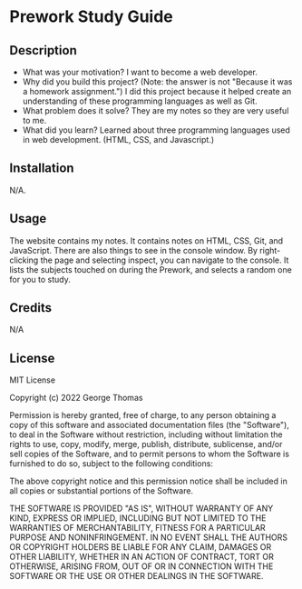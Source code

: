 # Prework Study Guide

## Description

- What was your motivation?
    I want to become a web developer.
- Why did you build this project? (Note: the answer is not "Because it was a homework assignment.")
    I did this project because it helped create an understanding of these programming languages as well as Git.
- What problem does it solve?
    They are my notes so they are very useful to me.
- What did you learn?
    Learned about three programming languages used in web development. (HTML, CSS, and Javascript.)

## Installation

N/A.

## Usage

The website contains my notes. It contains notes on HTML, CSS, Git, and JavaScript. There are also things to see in the console window. By right-clicking the page and selecting inspect, you can navigate to the console. It lists the subjects touched on during the Prework, and selects a random one for you to study.

## Credits

N/A

## License

MIT License

Copyright (c) 2022 George Thomas

Permission is hereby granted, free of charge, to any person obtaining a copy
of this software and associated documentation files (the "Software"), to deal
in the Software without restriction, including without limitation the rights
to use, copy, modify, merge, publish, distribute, sublicense, and/or sell
copies of the Software, and to permit persons to whom the Software is
furnished to do so, subject to the following conditions:

The above copyright notice and this permission notice shall be included in all
copies or substantial portions of the Software.

THE SOFTWARE IS PROVIDED "AS IS", WITHOUT WARRANTY OF ANY KIND, EXPRESS OR
IMPLIED, INCLUDING BUT NOT LIMITED TO THE WARRANTIES OF MERCHANTABILITY,
FITNESS FOR A PARTICULAR PURPOSE AND NONINFRINGEMENT. IN NO EVENT SHALL THE
AUTHORS OR COPYRIGHT HOLDERS BE LIABLE FOR ANY CLAIM, DAMAGES OR OTHER
LIABILITY, WHETHER IN AN ACTION OF CONTRACT, TORT OR OTHERWISE, ARISING FROM,
OUT OF OR IN CONNECTION WITH THE SOFTWARE OR THE USE OR OTHER DEALINGS IN THE
SOFTWARE.

